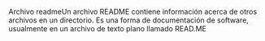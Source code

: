 Archivo readmeUn archivo README contiene información acerca de otros archivos en un directorio. Es una forma de documentación de software, usualmente en un archivo de texto plano llamado READ.ME
